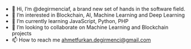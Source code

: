 - 👋 Hi, I’m @degirmenciaf, a brand new set of hands in the software field.
- 👀 I’m interested in Blockchain, AI, Machine Learning and Deep Learning 
- 🌱 I’m currently learning JavaScript, Python, PHP
- 💞️ I’m looking to collaborate on Machine Learning and Blockchain projects
- 📫 How to reach me ahmetfurkan.degirmenci@gmail.com
<!---
algomaestre/algomaestre is a ✨ special ✨ repository because its `README.md` (this file) appears on your GitHub profile.
You can click the Preview link to take a look at your changes.
--->
